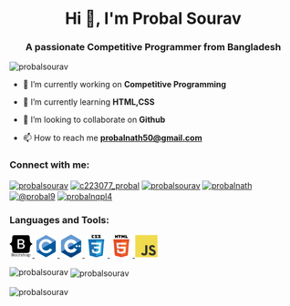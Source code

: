 

<h1 align="center">Hi 👋, I'm Probal Sourav</h1>
<h3 align="center">A passionate Competitive Programmer from Bangladesh</h3>

<p align="left"> <img src="https://komarev.com/ghpvc/?username=probalsourav&label=Profile%20views&color=0e75b6&style=flat" alt="probalsourav" /> </p>

- 🔭 I’m currently working on **Competitive Programming**

- 🌱 I’m currently learning **HTML,CSS**

- 👯 I’m looking to collaborate on **Github**

- 📫 How to reach me **probalnath50@gmail.com**

<h3 align="left">Connect with me:</h3>
<p align="left">
<a href="https://www.codechef.com/users/probalsourav" target="blank"><img align="center" src="https://cdn.jsdelivr.net/npm/simple-icons@3.1.0/icons/codechef.svg" alt="probalsourav" height="30" width="40" /></a>
<a href="https://www.hackerrank.com/c223077_probal" target="blank"><img align="center" src="https://raw.githubusercontent.com/rahuldkjain/github-profile-readme-generator/master/src/images/icons/Social/hackerrank.svg" alt="c223077_probal" height="30" width="40" /></a>
<a href="https://codeforces.com/profile/probalsourav" target="blank"><img align="center" src="https://raw.githubusercontent.com/rahuldkjain/github-profile-readme-generator/master/src/images/icons/Social/codeforces.svg" alt="probalsourav" height="30" width="40" /></a>
<a href="https://www.leetcode.com/probalnath" target="blank"><img align="center" src="https://raw.githubusercontent.com/rahuldkjain/github-profile-readme-generator/master/src/images/icons/Social/leet-code.svg" alt="probalnath" height="30" width="40" /></a>
<a href="https://www.hackerearth.com/@probal9" target="blank"><img align="center" src="https://raw.githubusercontent.com/rahuldkjain/github-profile-readme-generator/master/src/images/icons/Social/hackerearth.svg" alt="@probal9" height="30" width="40" /></a>
<a href="https://auth.geeksforgeeks.org/user/probalnqpl4" target="blank"><img align="center" src="https://raw.githubusercontent.com/rahuldkjain/github-profile-readme-generator/master/src/images/icons/Social/geeks-for-geeks.svg" alt="probalnqpl4" height="30" width="40" /></a>
</p>

<h3 align="left">Languages and Tools:</h3>
<p align="left"> <a href="https://getbootstrap.com" target="_blank" rel="noreferrer"> <img src="https://raw.githubusercontent.com/devicons/devicon/master/icons/bootstrap/bootstrap-plain-wordmark.svg" alt="bootstrap" width="40" height="40"/> </a> <a href="https://www.cprogramming.com/" target="_blank" rel="noreferrer"> <img src="https://raw.githubusercontent.com/devicons/devicon/master/icons/c/c-original.svg" alt="c" width="40" height="40"/> </a> <a href="https://www.w3schools.com/cpp/" target="_blank" rel="noreferrer"> <img src="https://raw.githubusercontent.com/devicons/devicon/master/icons/cplusplus/cplusplus-original.svg" alt="cplusplus" width="40" height="40"/> </a> <a href="https://www.w3schools.com/css/" target="_blank" rel="noreferrer"> <img src="https://raw.githubusercontent.com/devicons/devicon/master/icons/css3/css3-original-wordmark.svg" alt="css3" width="40" height="40"/> </a> <a href="https://www.w3.org/html/" target="_blank" rel="noreferrer"> <img src="https://raw.githubusercontent.com/devicons/devicon/master/icons/html5/html5-original-wordmark.svg" alt="html5" width="40" height="40"/> </a> <a href="https://developer.mozilla.org/en-US/docs/Web/JavaScript" target="_blank" rel="noreferrer"> <img src="https://raw.githubusercontent.com/devicons/devicon/master/icons/javascript/javascript-original.svg" alt="javascript" width="40" height="40"/> </a> </p>

<p><img align="left" src="https://github-readme-stats.vercel.app/api/top-langs?username=probalsourav&show_icons=true&locale=en&layout=compact" alt="probalsourav" /></p>

<p>&nbsp;<img align="center" src="https://github-readme-stats.vercel.app/api?username=probalsourav&show_icons=true&locale=en" alt="probalsourav" /></p>

<p><img align="center" src="https://github-readme-streak-stats.herokuapp.com/?user=probalsourav&" alt="probalsourav" /></p>

